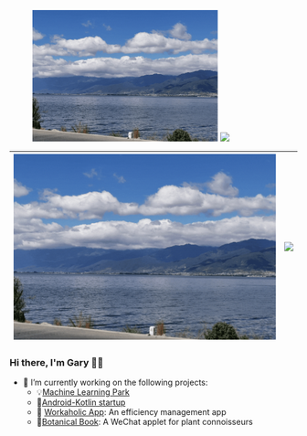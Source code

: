 <p align="center">
  <figure>
    <img height="230" alig src="./about.gif" />
    <img src="https://github-readme-stats.vercel.app/api?username=Gary-code&show_icons=true&theme=tokyonight&include_all_commits=true" />
  </figure>
</p>

![](./about.gif)|![](https://github-readme-stats.vercel.app/api?username=Gary-code&show_icons=true&theme=tokyonight&include_all_commits=true)
---|---





### Hi there, I'm Gary 🙋‍♂️

- 🌱 I’m currently working on the following projects:
  - :bulb:[Machine Learning Park](https://github.com/Gary-code/Machine-Learning-Park)
  - 🤔[Android-Kotlin startup](https://github.com/Workaholic-Lab/Android-Kotlin-startup)
  - 🔭 [Workaholic App](https://github.com/Workaholic-Lab): An efficiency management app
  - :blossom:[Botanical Book](): A WeChat applet for plant connoisseurs

